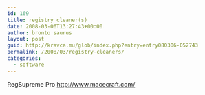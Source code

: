 ```yaml
---
id: 169
title: registry cleaner(s)
date: 2008-03-06T13:27:43+00:00
author: bronto saurus
layout: post
guid: http://kravca.mu/glob/index.php?entry=entry080306-052743
permalink: /2008/03/registry-cleaners/
categories:
  - software
---
```

RegSupreme Pro <a href="http://www.macecraft.com/" target="_blank" >http://www.macecraft.com/</a>